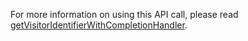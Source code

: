 For more information on using this API call, please read [getVisitorIdentifierWithCompletionHandler](#getvisitoridentifierwithcompletionHandler).